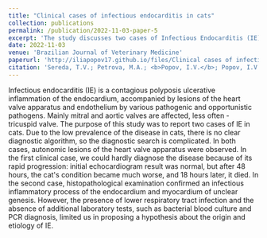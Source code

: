 ```yaml
---
title: "Clinical cases of infectious endocarditis in cats"
collection: publications
permalink: /publication/2022-11-03-paper-5
excerpt: 'The study discusses two cases of Infectious Endocarditis (IE) in cats, a disease characterized by inflammation of the endocardium and lesions on the heart valve apparatus. The first case was challenging to diagnose due to the rapid progression of the disease, with the cat’s condition deteriorating significantly within 48 hours of a normal initial echocardiogram result. In the second case, a histopathological examination confirmed an infectious inflammatory process of unclear origin in the endocardium and myocardium. However, the lack of additional laboratory tests, such as bacterial blood culture and PCR diagnosis, limited the ability to propose a hypothesis about the origin and etiology of IE. The study highlights the need for a clear diagnostic algorithm for IE in cats.'
date: 2022-11-03
venue: 'Brazilian Journal of Veterinary Medicine'
paperurl: 'http://iliapopov17.github.io/files/Clinical cases of infectious endocarditis in cats.pdf'
citation: 'Sereda, T.V.; Petrova, M.A.; <b>Popov, I.V.</b>; Popov, I.V.; Kartashov, S.N.; Ermakov, A.M. Clinical Cases of Infectious Endocarditis in Cats. <i>Braz. J. Vet. Med.</i> 2022, 44, e002322, doi:10.29374/2527-2179.bjvm002322.'
---
```


Infectious endocarditis (IE) is a contagious polyposis ulcerative inflammation of the endocardium, accompanied by lesions of the heart valve apparatus and endothelium by various pathogenic and opportunistic pathogens. Mainly mitral and aortic valves are affected, less often - tricuspid valve. The purpose of this study was to report two cases of IE in cats. Due to the low prevalence of the disease in cats, there is no clear diagnostic algorithm, so the diagnostic search is complicated. In both cases, autonomic lesions of the heart valve apparatus were observed. In the first clinical case, we could hardly diagnose the disease because of its rapid progression: initial echocardiogram result was normal, but after 48 hours, the cat's condition became much worse, and 18 hours later, it died. In the second case, histopathological examination confirmed an infectious inflammatory process of the endocardium and myocardium of unclear genesis. However, the presence of lower respiratory tract infection and the absence of additional laboratory tests, such as bacterial blood culture and PCR diagnosis, limited us in proposing a hypothesis about the origin and etiology of IE.
